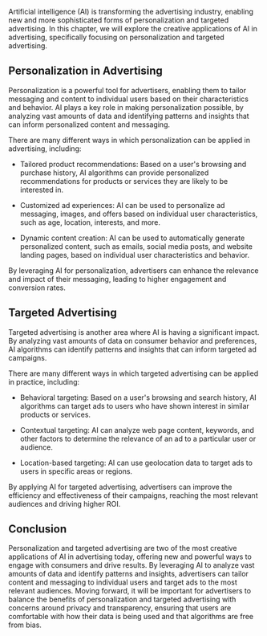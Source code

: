 

Artificial intelligence (AI) is transforming the advertising industry, enabling new and more sophisticated forms of personalization and targeted advertising. In this chapter, we will explore the creative applications of AI in advertising, specifically focusing on personalization and targeted advertising.

Personalization in Advertising
------------------------------

Personalization is a powerful tool for advertisers, enabling them to tailor messaging and content to individual users based on their characteristics and behavior. AI plays a key role in making personalization possible, by analyzing vast amounts of data and identifying patterns and insights that can inform personalized content and messaging.

There are many different ways in which personalization can be applied in advertising, including:

* Tailored product recommendations: Based on a user's browsing and purchase history, AI algorithms can provide personalized recommendations for products or services they are likely to be interested in.

* Customized ad experiences: AI can be used to personalize ad messaging, images, and offers based on individual user characteristics, such as age, location, interests, and more.

* Dynamic content creation: AI can be used to automatically generate personalized content, such as emails, social media posts, and website landing pages, based on individual user characteristics and behavior.

By leveraging AI for personalization, advertisers can enhance the relevance and impact of their messaging, leading to higher engagement and conversion rates.

Targeted Advertising
--------------------

Targeted advertising is another area where AI is having a significant impact. By analyzing vast amounts of data on consumer behavior and preferences, AI algorithms can identify patterns and insights that can inform targeted ad campaigns.

There are many different ways in which targeted advertising can be applied in practice, including:

* Behavioral targeting: Based on a user's browsing and search history, AI algorithms can target ads to users who have shown interest in similar products or services.

* Contextual targeting: AI can analyze web page content, keywords, and other factors to determine the relevance of an ad to a particular user or audience.

* Location-based targeting: AI can use geolocation data to target ads to users in specific areas or regions.

By applying AI for targeted advertising, advertisers can improve the efficiency and effectiveness of their campaigns, reaching the most relevant audiences and driving higher ROI.

Conclusion
----------

Personalization and targeted advertising are two of the most creative applications of AI in advertising today, offering new and powerful ways to engage with consumers and drive results. By leveraging AI to analyze vast amounts of data and identify patterns and insights, advertisers can tailor content and messaging to individual users and target ads to the most relevant audiences. Moving forward, it will be important for advertisers to balance the benefits of personalization and targeted advertising with concerns around privacy and transparency, ensuring that users are comfortable with how their data is being used and that algorithms are free from bias.
